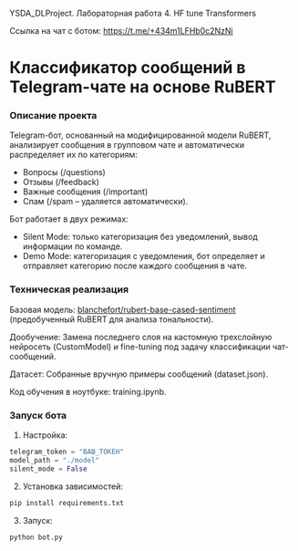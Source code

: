 YSDA_DLProject. Лабораторная работа 4. HF tune Transformers

Ссылка на чат с ботом: https://t.me/+434m1LFHb0c2NzNi

# Классификатор сообщений в Telegram-чате на основе RuBERT

### Описание проекта

Telegram-бот, основанный на модифицированной модели RuBERT, анализирует сообщения в групповом чате и автоматически распределяет их по категориям:

 - Вопросы (/questions)
 - Отзывы (/feedback)
 - Важные сообщения (/important)
 - Спам (/spam – удаляется автоматически).

Бот работает в двух режимах:
 - Silent Mode: только категоризация без уведомлений, вывод информации по команде.
 - Demo Mode: категоризация с уведомления, бот определяет и отправляет категорию после каждого сообщения в чате.

### Техническая реализация

Базовая модель: [blanchefort/rubert-base-cased-sentiment](https://huggingface.co/blanchefort/rubert-base-cased-sentiment) (предобученный RuBERT для анализа тональности).

Дообучение: Замена последнего слоя на кастомную трехслойную нейросеть (CustomModel) и fine-tuning под задачу классификации чат-сообщений.

Датасет: Собранные вручную примеры сообщений (dataset.json).

Код обучения в ноутбуке: training.ipynb.

### Запуск бота

1. Настройка:

```python
telegram_token = "ВАШ_ТОКЕН"
model_path = "./model"
silent_mode = False
```

2. Установка зависимостей:

```bash
pip install requirements.txt
```

3. Запуск:

```bash
python bot.py
```

